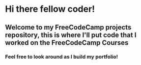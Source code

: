 # Hi there fellow coder!
## Welcome to my FreeCodeCamp projects repository, this is where I'll put code that I worked on the FreeCodeCamp Courses
### Feel free to look around as I build my portfolio!
